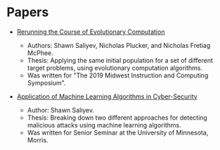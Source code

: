 # Papers
* [Rerunning the Course of Evolutionary Computation](https://github.com/globbycodes/Papers/blob/main/Rerunning_the_Course_of_Evolutionary_Computation.pdf)
    * Authors: Shawn Saliyev, Nicholas Plucker, and Nicholas Fretiag McPhee.
    * Thesis: Applying the same initial population for a set of different target problems, using evolutionary computation algorithms.
    * Was written for "The 2019 Midwest Instruction and Computing Symposium".
 
 * [Application of Machine Learning Algorithms in Cyber-Security](https://github.com/globbycodes/Papers/blob/main/senior_sem_saliyev.pdf)
    * Author: Shawn Saliyev.
    * Thesis: Breaking down two different approaches for detecting malicious attacks using machine learning algorithms.
    * Was written for Senior Seminar at the University of Minnesota, Morris.
